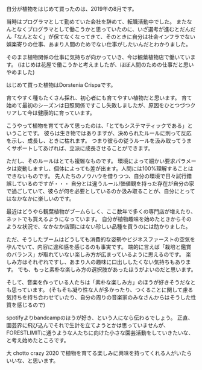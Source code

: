 自分が植物をはじめて買ったのは、2019年の8月です。

当時はプログラマとして勤めていた会社を辞めて、転職活動中でした。
またなんとなくプログラマとして働こうかと思っていたのに、いざ選考が進むとだんだん「なんとなく」が保てなくなってきて、そのときに自分は社会インフラでない娯楽寄りの仕事、あまり人間のためでない仕事がしたいんだとわかりました。

そのまま植物関係の仕事に気持ちが向かっていき、今は観葉植物店で働いています。
(はじめは花屋で働こうかと考えましたが、ほぼ人間のための仕事だと思いやめました)


はじめて買った植物はDorstenia Crispaです。

育てやすく種もたくさん採れ、初心者にも育てやすい植物だと思います。
育て始めて最初のシーズンは日照関係ですこし失敗しましたが、原因をひとつづつクリアして今は健康的に育っています。

こうやって植物を育ててみて思ったのは、「とてもシステマティックである」ということです。
彼らは生き物ではありますが、決められたルールに則って反応を示し、成長し、ときに枯れます。
つまり彼らの従うルールを汲み取ってうまくサポートしてあげれば、立派に成長させることができます。

ただし、そのルールはとても複雑なものです。
環境によって細かい要求パラメータは変動しますし、個体によっても差が出ます。人間には100%理解することはできないものです。
先人たちのノウハウを借りつつ、自分の環境で日々試行錯誤しているのですが・・・
自分とは違うルール/価値観を持った存在が自分の家で過ごしていて、彼らが何を必要としているのか汲み取ることが、自分にとってはなかなかに楽しいのです。

最近はどうやら観葉植物がブームらしく、ここ数年で多くの専門店が増えたり、ネットでも買えるようになっています。
自分が植物趣味を始めたときからそのような状況で、なかなか店頭にはない珍しい品種を買うのには助かりました。

ただ、そうしたブームはどうしても消費的な姿勢やビジネスファーストの空気を孕んでいて、内容に違和感を感じるのも事実です。
端的に言えば「栽培と鑑賞のバランス」が取れていない楽しみ方が広まっているように思えるのです。
楽しみ方はそれぞれですし、あまり人の趣味に口出ししたくない気持ちもあります。
でも、もっと素朴な楽しみ方の選択肢があったほうがよいのだと思います。


そして、音楽を作っている人たちは「素朴な楽しみ方」のほうが好きそうだなとも思っています。
(そもそも凝り性な人が多かったり、つくることに関して慮る気持ちを持ち合わせていたり、自分の周りの音楽家のみなさんからはそうした性質を感じるので)

spotifyよりbandcampのほうが好き、という人になら伝わるでしょう。
正直、園芸界に飛び込んでそれで生計を立てようとかは思っていませんが、FORESTLIMITに通うような人たちに向けた小さな園芸活動をしていきたいな、と考え始めたところです。

大 chotto crazy 2020 で植物を育てる楽しみに興味を持ってくれる人がいたらいいな、と思います。